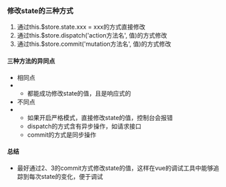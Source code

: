 ### 修改state的三种方式

1. 通过this.$store.state.xxx = xxx的方式直接修改
2. 通过this.$store.dispatch\('action方法名', 值\)的方式修改
3. 通过this.$store.commit\('mutation方法名', 值\)的方式修改

#### 三种方法的异同点

* 相同点
* * 都能成功修改state的值，且是响应式的
* 不同点
* * 如果开启严格模式，直接修改state的值，控制台会报错
  * dispatch的方式含有异步操作，如请求接口
  * commit的方式是同步操作

#### 总结

* 最好通过2、3的commit方式修改state的值，这样在vue的调试工具中能够追踪到每次state的变化，便于调试



